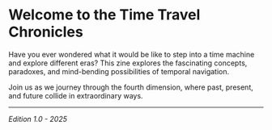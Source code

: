 # Welcome to the Time Travel Chronicles

Have you ever wondered what it would be like to step into a time machine and explore different eras? This zine explores the fascinating concepts, paradoxes, and mind-bending possibilities of temporal navigation.

Join us as we journey through the fourth dimension, where past, present, and future collide in extraordinary ways.

---
*Edition 1.0 - 2025*
